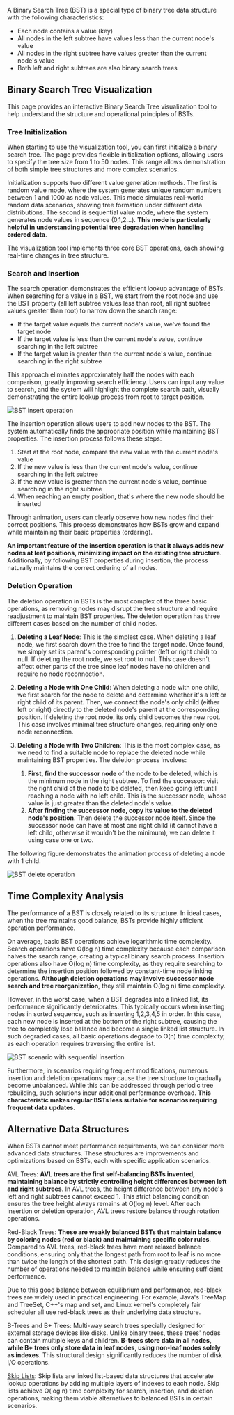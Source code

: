A Binary Search Tree (BST) is a special type of binary tree data structure with the following characteristics:

- Each node contains a value (key)
- All nodes in the left subtree have values less than the current node's value
- All nodes in the right subtree have values greater than the current node's value
- Both left and right subtrees are also binary search trees

## Binary Search Tree Visualization

This page provides an interactive Binary Search Tree visualization tool to help understand the structure and operational principles of BSTs.

### Tree Initialization

When starting to use the visualization tool, you can first initialize a binary search tree. The page provides flexible initialization options, allowing users to specify the tree size from 1 to 50 nodes. This range allows demonstration of both simple tree structures and more complex scenarios.

Initialization supports two different value generation methods. The first is random value mode, where the system generates unique random numbers between 1 and 1000 as node values. This mode simulates real-world random data scenarios, showing tree formation under different data distributions. The second is sequential value mode, where the system generates node values in sequence (0,1,2...). **This mode is particularly helpful in understanding potential tree degradation when handling ordered data**.

The visualization tool implements three core BST operations, each showing real-time changes in tree structure.

### Search and Insertion

The search operation demonstrates the efficient lookup advantage of BSTs. When searching for a value in a BST, we start from the root node and use the BST property (all left subtree values less than root, all right subtree values greater than root) to narrow down the search range:

- If the target value equals the current node's value, we've found the target node
- If the target value is less than the current node's value, continue searching in the left subtree
- If the target value is greater than the current node's value, continue searching in the right subtree

This approach eliminates approximately half the nodes with each comparison, greatly improving search efficiency. Users can input any value to search, and the system will highlight the complete search path, visually demonstrating the entire lookup process from root to target position.

![BST insert operation](https://games.programnotes.cn/20241108_ai_gallery_bst_insert.webp)

The insertion operation allows users to add new nodes to the BST. The system automatically finds the appropriate position while maintaining BST properties. The insertion process follows these steps:

1. Start at the root node, compare the new value with the current node's value
2. If the new value is less than the current node's value, continue searching in the left subtree
3. If the new value is greater than the current node's value, continue searching in the right subtree
4. When reaching an empty position, that's where the new node should be inserted

Through animation, users can clearly observe how new nodes find their correct positions. This process demonstrates how BSTs grow and expand while maintaining their basic properties (ordering).

**An important feature of the insertion operation is that it always adds new nodes at leaf positions, minimizing impact on the existing tree structure**. Additionally, by following BST properties during insertion, the process naturally maintains the correct ordering of all nodes.

### Deletion Operation

The deletion operation in BSTs is the most complex of the three basic operations, as removing nodes may disrupt the tree structure and require readjustment to maintain BST properties. The deletion operation has three different cases based on the number of child nodes.

1. **Deleting a Leaf Node**: This is the simplest case. When deleting a leaf node, we first search down the tree to find the target node. Once found, we simply set its parent's corresponding pointer (left or right child) to null. If deleting the root node, we set root to null. This case doesn't affect other parts of the tree since leaf nodes have no children and require no node reconnection.

2. **Deleting a Node with One Child**: When deleting a node with one child, we first search for the node to delete and determine whether it's a left or right child of its parent. Then, we connect the node's only child (either left or right) directly to the deleted node's parent at the corresponding position. If deleting the root node, its only child becomes the new root. This case involves minimal tree structure changes, requiring only one node reconnection.

3. **Deleting a Node with Two Children**: This is the most complex case, as we need to find a suitable node to replace the deleted node while maintaining BST properties. The deletion process involves:
    1. **First, find the successor node** of the node to be deleted, which is the minimum node in the right subtree. To find the successor: visit the right child of the node to be deleted, then keep going left until reaching a node with no left child. This is the successor node, whose value is just greater than the deleted node's value.
    2. **After finding the successor node, copy its value to the deleted node's position**. Then delete the successor node itself. Since the successor node can have at most one right child (it cannot have a left child, otherwise it wouldn't be the minimum), we can delete it using case one or two.

The following figure demonstrates the animation process of deleting a node with 1 child.

![BST delete operation](https://games.programnotes.cn/20241108_ai_gallery_bst_delete.webp)

## Time Complexity Analysis

The performance of a BST is closely related to its structure. In ideal cases, when the tree maintains good balance, BSTs provide highly efficient operation performance.

On average, basic BST operations achieve logarithmic time complexity. Search operations have O(log n) time complexity because each comparison halves the search range, creating a typical binary search process. Insertion operations also have O(log n) time complexity, as they require searching to determine the insertion position followed by constant-time node linking operations. **Although deletion operations may involve successor node search and tree reorganization**, they still maintain O(log n) time complexity.

However, in the worst case, when a BST degrades into a linked list, its performance significantly deteriorates. This typically occurs when inserting nodes in sorted sequence, such as inserting 1,2,3,4,5 in order. In this case, each new node is inserted at the bottom of the right subtree, causing the tree to completely lose balance and become a single linked list structure. In such degraded cases, all basic operations degrade to O(n) time complexity, as each operation requires traversing the entire list.

![BST scenario with sequential insertion](https://games.programnotes.cn/20241108_ai_gallery_binarysearch_order.png)

Furthermore, in scenarios requiring frequent modifications, numerous insertion and deletion operations may cause the tree structure to gradually become unbalanced. While this can be addressed through periodic tree rebuilding, such solutions incur additional performance overhead. **This characteristic makes regular BSTs less suitable for scenarios requiring frequent data updates**.

## Alternative Data Structures

When BSTs cannot meet performance requirements, we can consider more advanced data structures. These structures are improvements and optimizations based on BSTs, each with specific application scenarios.

AVL Trees: **AVL trees are the first self-balancing BSTs invented, maintaining balance by strictly controlling height differences between left and right subtrees**. In AVL trees, the height difference between any node's left and right subtrees cannot exceed 1. This strict balancing condition ensures the tree height always remains at O(log n) level. After each insertion or deletion operation, AVL trees restore balance through rotation operations.

Red-Black Trees: **These are weakly balanced BSTs that maintain balance by coloring nodes (red or black) and maintaining specific color rules**. Compared to AVL trees, red-black trees have more relaxed balance conditions, ensuring only that the longest path from root to leaf is no more than twice the length of the shortest path. This design greatly reduces the number of operations needed to maintain balance while ensuring sufficient performance.

Due to this good balance between equilibrium and performance, red-black trees are widely used in practical engineering. For example, Java's TreeMap and TreeSet, C++'s map and set, and Linux kernel's completely fair scheduler all use red-black trees as their underlying data structure.

B-Trees and B+ Trees: Multi-way search trees specially designed for external storage devices like disks. Unlike binary trees, these trees' nodes can contain multiple keys and children. **B-trees store data in all nodes, while B+ trees only store data in leaf nodes, using non-leaf nodes solely as indexes**. This structural design significantly reduces the number of disk I/O operations.

[Skip Lists](https://games.programnotes.cn/algorithms/skiplist): Skip lists are linked list-based data structures that accelerate lookup operations by adding multiple layers of indexes to each node. Skip lists achieve O(log n) time complexity for search, insertion, and deletion operations, making them viable alternatives to balanced BSTs in certain scenarios.